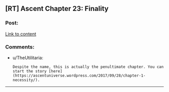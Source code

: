 ## [RT] Ascent Chapter 23: Finality

### Post:

[Link to content](https://ascentuniverse.wordpress.com/2020/04/12/chapter-xxiii-finality/)

### Comments:

- u/TheUtilitaria:
  ```
  Despite the name, this is actually the penultimate chapter. You can start the story [here](https://ascentuniverse.wordpress.com/2017/09/28/chapter-1-necessity/).
  ```

---

